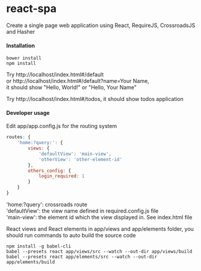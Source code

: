 # react-spa
Create a single page web application using React, RequireJS, CrossroadsJS and Hasher

#### Installation

``` shell
bower install
npm install
```

Try http://localhost/index.html#/default  
or http://localhost/index.html#/default?name=Your Name,  
it should show "Hello, World!" or "Hello, Your Name"

Try http://localhost/index.html#/todos, it should show todos application

#### Developer usage

Edit app/app.config.js for the routing system

``` javascript
routes: {
	'home:?query:': {
		views: {
			'defaultView': 'main-view',
			'otherView': 'other-element-id'
		},
		others_config: {
			login_required: 1
		}
	}
}
```

'home:?query': crossroads route  
'defaultView': the view name defined in required.config.js file  
'main-view': the element id which the view displayed in. See index.html file  

React views and React elements in app/views and app/elements folder, you should run commands to auto build the source code  

``` shell
npm install -g babel-cli
babel --presets react app/views/src --watch --out-dir app/views/build
babel --presets react app/elements/src --watch --out-dir app/elements/build
```
